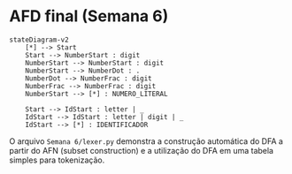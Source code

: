 # AFD final (Semana 6)

```mermaid
stateDiagram-v2
    [*] --> Start
    Start --> NumberStart : digit
    NumberStart --> NumberStart : digit
    NumberStart --> NumberDot : .
    NumberDot --> NumberFrac : digit
    NumberFrac --> NumberFrac : digit
    NumberStart --> [*] : NUMERO_LITERAL

    Start --> IdStart : letter | _
    IdStart --> IdStart : letter | digit | _
    IdStart --> [*] : IDENTIFICADOR
```

O arquivo `Semana 6/lexer.py` demonstra a construção automática do DFA a partir do AFN (subset construction) e a utilização do DFA em uma tabela simples para tokenização.
